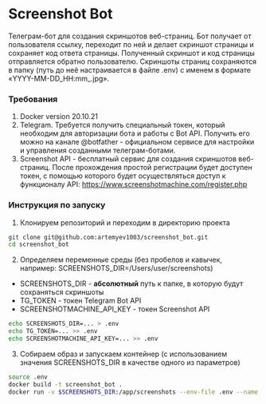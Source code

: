 # Screenshot Bot
Телеграм-бот для создания скриншотов веб-страниц.
Бот получает от пользователя ссылку, переходит по ней и 
делает скриншот страницы и сохраняет код ответа страницы. 
Полученный скриншот и код страницы отправляется обратно пользователю.
Скриншоты страниц сохраняются в папку (путь до неё настраивается в файле .env) 
с именем в формате «YYYY-MM-DD_HH:mm_<link>.jpg».


### Требования
1. Docker version 20.10.21
2. Telegram. Требуется получить специальный токен, 
который необходим для авторизации бота и работы с Bot API.
Получить его можно на канале @botfather -
официальном сервисе для настройки и управления созданными телеграм-ботами.
3. Screenshot API - бесплатный сервис для создания 
скриншотов веб-страниц. После прохождения простой регистрации 
будет доступен токен, с помощью которого будет осуществляться доступ
к функционалу API: https://www.screenshotmachine.com/register.php

### Инструкция по запуску
1. Клонируем репозиторий и переходим в директорию проекта
```sh
git clone git@github.com:artemyev1003/screenshot_bot.git
cd screenshot_bot
```
2. Определяем переменные среды (без пробелов и кавычек, например:
SCREENSHOTS_DIR=/Users/user/screenshots)
- SCREENSHOTS_DIR - **абсолютный** путь к папке, в которую будут сохраняться скриншоты
- TG_TOKEN - токен Telegram Bot API
- SCREENSHOTMACHINE_API_KEY - токен Screenshot API
```sh
echo SCREENSHOTS_DIR=... > .env
echo TG_TOKEN=... >> .env
echo SCREENSHOTMACHINE_API_KEY=... >> .env
```
3. Собираем образ и запускаем контейнер 
(с использованием значения SCREENSHOTS_DIR в качестве одного из параметров) 
```sh
source .env
docker build -t screenshot_bot .
docker run -v $SCREENSHOTS_DIR:/app/screenshots --env-file .env --name bot screenshot_bot
```
